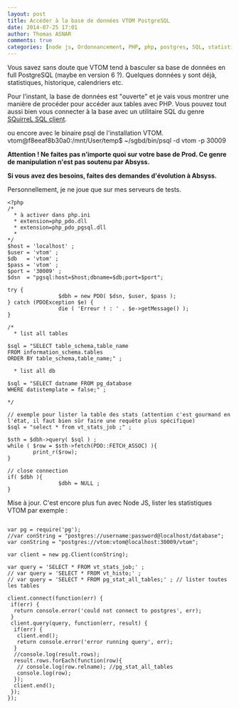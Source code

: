 ```yaml
---
layout: post
title: Accéder à la base de données VTOM PostgreSQL
date: 2014-07-25 17:01
author: Thomas ASNAR
comments: true
categories: [node js, Ordonnancement, PHP, php, postgres, SQL, statistiques vtom, VTOM, VTOM PostgreSQL]
---
```

Vous savez sans doute que VTOM tend à basculer sa base de données en full PostgreSQL (maybe en version 6 ?). Quelques données y sont déjà, statistiques, historique, calendriers etc.

Pour l'instant, la base de données est "ouverte" et je vais vous montrer une manière de procéder pour accéder aux tables avec PHP. Vous pouvez tout aussi bien vous connecter à la base avec un utilitaire SQL du genre <a title="SQuirreL SQL client" href="http://squirrel-sql.sourceforge.net/">SQuirreL SQL client</a>.
<p>
ou encore avec le binaire psql de l'installation VTOM.
vtom@f8eeaf8b30a0:/mnt/User/temp$ ~/sgbd/bin/psql -d vtom -p 30009
</p>

**Attention ! Ne faites pas n'importe quoi sur votre base de Prod. Ce genre de manipulation n'est pas soutenu par Absyss.**

**Si vous avez des besoins, faites des demandes d'évolution à Absyss.**

Personnellement, je ne joue que sur mes serveurs de tests.

```
<?php
/*
  * à activer dans php.ini
  * extension=php_pdo.dll
  * extension=php_pdo_pgsql.dll
  *
*/
$host = 'localhost' ;
$user = 'vtom' ;
$db   = 'vtom' ;
$pass = 'vtom' ;
$port = '30009' ;
$dsn  = "pgsql:host=$host;dbname=$db;port=$port";
 
try {
                $dbh = new PDO( $dsn, $user, $pass );
} catch (PDOException $e) {
                die ( 'Erreur ! : ' . $e->getMessage() );
}
 
/*
  * list all tables
 
$sql = "SELECT table_schema,table_name
FROM information_schema.tables
ORDER BY table_schema,table_name;" ;
 
  * list all db
 
$sql = "SELECT datname FROM pg_database
WHERE datistemplate = false;" ;
 
*/

// exemple pour lister la table des stats (attention c'est gourmand en l'état, il faut bien sûr faire une requête plus spécifique) 
$sql = "select * from vt_stats_job ;" ;
 
$sth = $dbh->query( $sql ) ;
while ( $row = $sth->fetch(PDO::FETCH_ASSOC) ){
        print_r($row);
}
 
// close connection
if( $dbh ){
                $dbh = NULL ;
}
```

Mise à jour. C'est encore plus fun avec Node JS, lister les statistiques VTOM par exemple :

```

var pg = require('pg');
//var conString = "postgres://username:password@localhost/database";
var conString = "postgres://vtom:vtom@localhost:30009/vtom";

var client = new pg.Client(conString);

var query = 'SELECT * FROM vt_stats_job;' ;
// var query = 'SELECT * FROM vt_histo;' ;
// var query = 'SELECT * FROM pg_stat_all_tables;' ; // lister toutes les tables

client.connect(function(err) {
 if(err) {
  return console.error('could not connect to postgres', err);
 }
 client.query(query, function(err, result) {
  if(err) {
   client.end();
   return console.error('error running query', err);
  }
  //console.log(result.rows);
  result.rows.forEach(function(row){
   // console.log(row.relname); //pg_stat_all_tables
   console.log(row);
  });
  client.end();
 });
});
```
